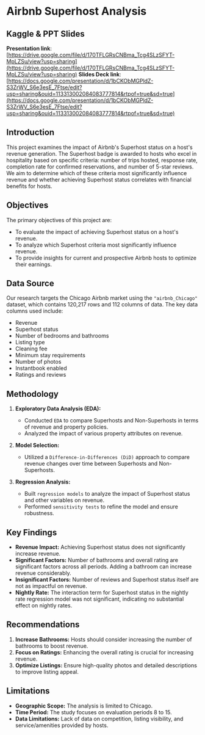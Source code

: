 # Airbnb Superhost Analysis

## Kaggle & PPT Slides
**Presentation link**: [https://drive.google.com/file/d/170TFLGRsCNBma_Tcg4SLzSFYT-MpLZSu/view?usp=sharing](https://drive.google.com/file/d/170TFLGRsCNBma_Tcg4SLzSFYT-MpLZSu/view?usp=sharing) 
**Slides Deck link**: [https://docs.google.com/presentation/d/1bCKObMGPldZ-S3ZrWV_S6e3esE_7Ftse/edit?usp=sharing&ouid=113313002084083777814&rtpof=true&sd=true](https://docs.google.com/presentation/d/1bCKObMGPldZ-S3ZrWV_S6e3esE_7Ftse/edit?usp=sharing&ouid=113313002084083777814&rtpof=true&sd=true) 

## Introduction
This project examines the impact of Airbnb's Superhost status on a host's revenue generation. The Superhost badge is awarded to hosts who excel in hospitality based on specific criteria: number of trips hosted, response rate, completion rate for confirmed reservations, and number of 5-star reviews. We aim to determine which of these criteria most significantly influence revenue and whether achieving Superhost status correlates with financial benefits for hosts.

## Objectives
The primary objectives of this project are:
- To evaluate the impact of achieving Superhost status on a host's revenue.
- To analyze which Superhost criteria most significantly influence revenue.
- To provide insights for current and prospective Airbnb hosts to optimize their earnings.

## Data Source
Our research targets the Chicago Airbnb market using the `"airbnb_Chicago"` dataset, which contains 120,217 rows and 112 columns of data. The key data columns used include:
- Revenue
- Superhost status
- Number of bedrooms and bathrooms
- Listing type
- Cleaning fee
- Minimum stay requirements
- Number of photos
- Instantbook enabled
- Ratings and reviews

## Methodology
1. **Exploratory Data Analysis (EDA):**
   - Conducted `EDA` to compare Superhosts and Non-Superhosts in terms of revenue and property policies.
   - Analyzed the impact of various property attributes on revenue.

2. **Model Selection:**
   - Utilized a `Difference-in-Differences (DiD)` approach to compare revenue changes over time between Superhosts and Non-Superhosts.

3. **Regression Analysis:**
   - Built `regression models` to analyze the impact of Superhost status and other variables on revenue.
   - Performed `sensitivity tests` to refine the model and ensure robustness.

## Key Findings
- **Revenue Impact:** Achieving Superhost status does not significantly increase revenue.
- **Significant Factors:** Number of bathrooms and overall rating are significant factors across all periods. Adding a bathroom can increase revenue considerably.
- **Insignificant Factors:** Number of reviews and Superhost status itself are not as impactful on revenue.
- **Nightly Rate:** The interaction term for Superhost status in the nightly rate regression model was not significant, indicating no substantial effect on nightly rates.

## Recommendations
1. **Increase Bathrooms:** Hosts should consider increasing the number of bathrooms to boost revenue.
2. **Focus on Ratings:** Enhancing the overall rating is crucial for increasing revenue.
3. **Optimize Listings:** Ensure high-quality photos and detailed descriptions to improve listing appeal.

## Limitations
- **Geographic Scope:** The analysis is limited to Chicago.
- **Time Period:** The study focuses on evaluation periods 8 to 15.
- **Data Limitations:** Lack of data on competition, listing visibility, and service/amenities provided by hosts.


